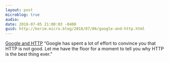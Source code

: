 ```yaml
---
layout: post
microblog: true
audio: 
date: 2018-07-05 21:00:03 -0400
guid: http://kerim.micro.blog/2018/07/06/google-and-http.html
---
```

[Google and HTTP](http://this.how/googleAndHttp/) “Google has spent a lot of effort to convince you that HTTP is not good. Let me have the floor for a moment to tell you why HTTP is the best thing ever.” 
